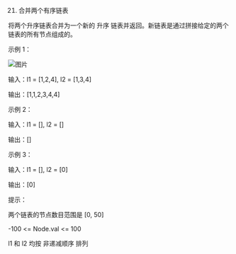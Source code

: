 21. 合并两个有序链表

将两个升序链表合并为一个新的 升序 链表并返回。新链表是通过拼接给定的两个链表的所有节点组成的。 

示例 1：


![图片](https://assets.leetcode.com/uploads/2020/10/03/merge_ex1.jpg)

输入：l1 = [1,2,4], l2 = [1,3,4]

输出：[1,1,2,3,4,4]


示例 2：

输入：l1 = [], l2 = []

输出：[]

示例 3：

输入：l1 = [], l2 = [0]

输出：[0]


提示：

两个链表的节点数目范围是 [0, 50]

-100 <= Node.val <= 100

l1 和 l2 均按 非递减顺序 排列